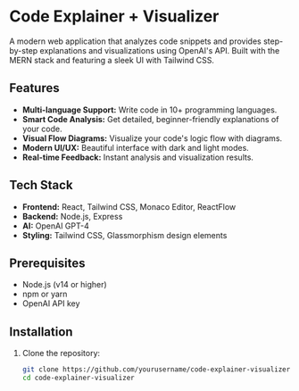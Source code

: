 # Code Explainer + Visualizer

A modern web application that analyzes code snippets and provides step-by-step explanations and visualizations using OpenAI's API. Built with the MERN stack and featuring a sleek UI with Tailwind CSS.

## Features

- **Multi-language Support:** Write code in 10+ programming languages.
- **Smart Code Analysis:** Get detailed, beginner-friendly explanations of your code.
- **Visual Flow Diagrams:** Visualize your code's logic flow with diagrams.
- **Modern UI/UX:** Beautiful interface with dark and light modes.
- **Real-time Feedback:** Instant analysis and visualization results.

## Tech Stack

- **Frontend:** React, Tailwind CSS, Monaco Editor, ReactFlow
- **Backend:** Node.js, Express
- **AI:** OpenAI GPT-4
- **Styling:** Tailwind CSS, Glassmorphism design elements

## Prerequisites

- Node.js (v14 or higher)
- npm or yarn
- OpenAI API key

## Installation

1. Clone the repository:

   ```bash
   git clone https://github.com/yourusername/code-explainer-visualizer.git
   cd code-explainer-visualizer
